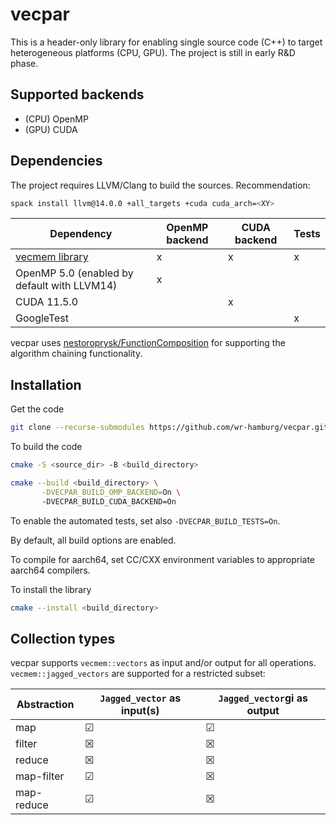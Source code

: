 # vecpar
This is a header-only library for enabling single source code (C++) to target heterogeneous platforms (CPU, GPU). The project is still in early R&D phase.

## Supported backends
<ul>
  <li> (CPU) OpenMP </li>
  <li> (GPU) CUDA </li>
</ul>

## Dependencies
The project requires LLVM/Clang to build the sources. Recommendation:
```sh
spack install llvm@14.0.0 +all_targets +cuda cuda_arch=<XY>
```

| Dependency                                               | OpenMP backend | CUDA backend | Tests |
|----------------------------------------------------------|---|--------------|-------|
| [vecmem library](https://github.com/acts-project/vecmem) | x | x| x     |
| OpenMP 5.0 (enabled by default with LLVM14)              | x | |       |
| CUDA 11.5.0                                              | | x |       |
| GoogleTest                                               | | | x     |

vecpar uses [nestoroprysk/FunctionComposition](https://github.com/nestoroprysk/FunctionComposition) for supporting the algorithm chaining functionality.

## Installation

Get the code

```sh
git clone --recurse-submodules https://github.com/wr-hamburg/vecpar.git
```

To build the code

```sh
cmake -S <source_dir> -B <build_directory>
```

```sh
cmake --build <build_directory> \
       -DVECPAR_BUILD_OMP_BACKEND=On \ 
       -DVECPAR_BUILD_CUDA_BACKEND=On 
```

To enable the automated tests, set also `-DVECPAR_BUILD_TESTS=On`.

By default, all build options are enabled.

To compile for aarch64, set CC/CXX environment variables to appropriate aarch64 compilers.

To install the library

```sh 
cmake --install <build_directory>
```
## Collection types
vecpar supports `vecmem::vectors` as input and/or output for all operations. 
`vecmem::jagged_vectors` are supported for a restricted subset:

| Abstraction | `Jagged_vector` as input(s) | `Jagged_vector`gi as output |
|----|---|-----------------------------|
| map | &#9745; | &#9745;                     |
| filter | &#9746;| &#9746;                     |
| reduce | &#9746; | &#9746;                     |
| map-filter | &#9745; | &#9746;                     |
| map-reduce | &#9745; | &#9746;                     |